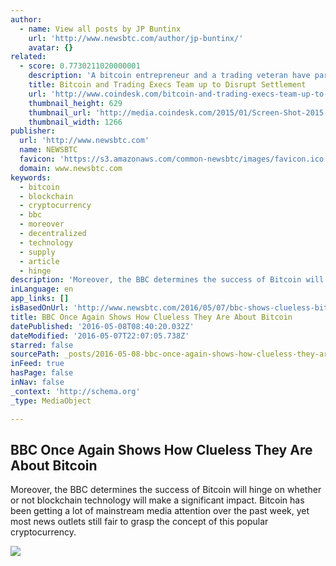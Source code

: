 ```yaml
---
author:
  - name: View all posts by JP Buntinx
    url: 'http://www.newsbtc.com/author/jp-buntinx/'
    avatar: {}
related:
  - score: 0.7730211020000001
    description: 'A bitcoin entrepreneur and a trading veteran have partnered on a blockchain project that aims to streamline the way assets are exchanged. SETL will use its blockchain, which is "akin to proof-of-stake", to let market participants cut out the web of intermediaries in the post-trade system, saving them time and money.'
    title: Bitcoin and Trading Execs Team up to Disrupt Settlement
    url: 'http://www.coindesk.com/bitcoin-and-trading-execs-team-up-to-disrupt-settlement/'
    thumbnail_height: 629
    thumbnail_url: 'http://media.coindesk.com/2015/01/Screen-Shot-2015-01-13-at-2.40.15-PM.png'
    thumbnail_width: 1266
publisher:
  url: 'http://www.newsbtc.com'
  name: NEWSBTC
  favicon: 'https://s3.amazonaws.com/common-newsbtc/images/favicon.ico'
  domain: www.newsbtc.com
keywords:
  - bitcoin
  - blockchain
  - cryptocurrency
  - bbc
  - moreover
  - decentralized
  - technology
  - supply
  - article
  - hinge
description: 'Moreover, the BBC determines the success of Bitcoin will hinge on whether or not blockchain technology will make a significant impact. Bitcoin has been getting a lot of mainstream media attention over the past week, yet most news outlets still fair to grasp the concept of this popular cryptocurrency.'
inLanguage: en
app_links: []
isBasedOnUrl: 'http://www.newsbtc.com/2016/05/07/bbc-shows-clueless-bitcoin/'
title: BBC Once Again Shows How Clueless They Are About Bitcoin
datePublished: '2016-05-08T08:40:20.032Z'
dateModified: '2016-05-07T22:07:05.738Z'
starred: false
sourcePath: _posts/2016-05-08-bbc-once-again-shows-how-clueless-they-are-about-bitcoin.md
inFeed: true
hasPage: false
inNav: false
_context: 'http://schema.org'
_type: MediaObject

---
```

<article style=""><h1>BBC Once Again Shows How Clueless They Are About Bitcoin</h1><p>Moreover, the BBC determines the success of Bitcoin will hinge on whether or not blockchain technology will make a significant impact. Bitcoin has been getting a lot of mainstream media attention over the past week, yet most news outlets still fair to grasp the concept of this popular cryptocurrency.</p><img src="http://s3.amazonaws.com/main-newsbtc-images/2016/05/07202910/BBCNewsaa.jpg" /></article>